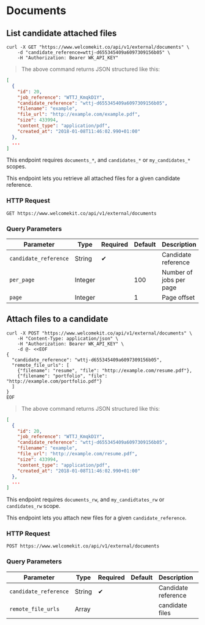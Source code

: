 # Documents

## List candidate attached files

```shell
curl -X GET "https://www.welcomekit.co/api/v1/external/documents" \
    -d "candidate_reference=wttj-d655345409a6097309156b05" \
    -H "Authorization: Bearer WK_API_KEY"
```

> The above command returns JSON structured like this:

```json
[
  {
    "id": 20,
    "job_reference": "WTTJ_KmqkD1Y",
    "candidate_reference": "wttj-d655345409a6097309156b05",
    "filename": "example",
    "file_url": "http://example.com/example.pdf",
    "size": 433994,
    "content_type": "application/pdf",
    "created_at": "2018-01-08T11:46:02.990+01:00"
  },
  ...
]
```

<aside class="notice">
This endpoint requires <code>documents_*</code>, and <code>candidates_*</code> or <code>my_candidates_*</code> scopes.
</aside>

This endpoint lets you retrieve all attached files for a given candidate reference.

### HTTP Request

`GET https://www.welcomekit.co/api/v1/external/documents`

### Query Parameters

Parameter | Type | Required | Default | Description | Example
--- | --- | --- | --- | --- | ---
`candidate_reference` | String | ✔ | | Candidate reference | wttj-d655345409a6097309156b05
`per_page` | Integer | | 100 | Number of jobs per page |
`page` | Integer | | 1 | Page offset |

## Attach files to a candidate

```shell
curl -X POST "https://www.welcomekit.co/api/v1/external/documents" \
    -H "Content-Type: application/json" \
    -H "Authorization: Bearer WK_API_KEY" \
    -d @- <<EOF
{
  "candidate_reference": "wttj-d655345409a6097309156b05",
  "remote_file_urls": [
    {"filename": "resume", "file": "http://example.com/resume.pdf"},
    {"filename": "portfolio", "file": "http://example.com/portfolio.pdf"}
  ]
}
EOF
```

> The above command returns JSON structured like this:

```json
[
  {
    "id": 20,
    "job_reference": "WTTJ_KmqkD1Y",
    "candidate_reference": "wttj-d655345409a6097309156b05",
    "filename": "example",
    "file_url": "http://example.com/resume.pdf",
    "size": 433994,
    "content_type": "application/pdf",
    "created_at": "2018-01-08T11:46:02.990+01:00"
  },
  ...
]
```

<aside class="notice">
This endpoint requires <code>documents_rw</code>, and <code>my_candidtates_rw</code> or <code>candidates_rw</code> scope.
</aside>

This endpoint lets you attach new files for a given `candidate_reference`.

### HTTP Request

`POST https://www.welcomekit.co/api/v1/external/documents`

### Query Parameters

Parameter | Type | Required | Default | Description | Example
--- | --- | --- | --- | --- | ---
`candidate_reference` | String | ✔ | | Candidate reference | wttj-d655345409a6097309156b05
`remote_file_urls` | Array |  | | candidate files | ["http://example.com/pdf"]
